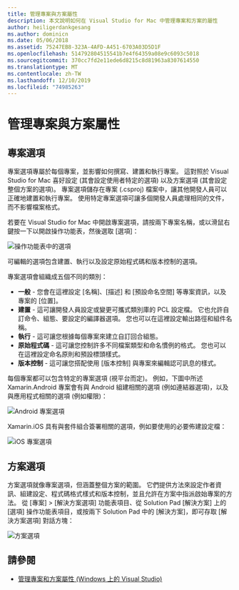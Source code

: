 ```yaml
---
title: 管理專案與方案屬性
description: 本文說明如何在 Visual Studio for Mac 中管理專案和方案的屬性
author: heiligerdankgesang
ms.author: dominicn
ms.date: 05/06/2018
ms.assetid: 75247EB8-323A-4AFD-A451-6703A03D5D1F
ms.openlocfilehash: 514792804515541b7e4f64359a08e9c6093c5018
ms.sourcegitcommit: 370cc7fd2e11ede6d8215c8d81963a8307614550
ms.translationtype: MT
ms.contentlocale: zh-TW
ms.lasthandoff: 12/10/2019
ms.locfileid: "74985263"
---
```

# <a name="managing-project-and-solution-properties"></a>管理專案與方案屬性

## <a name="project-options"></a>專案選項

專案選項專屬於每個專案，並影響如何撰寫、建置和執行專案。 這對照於 Visual Studio for Mac 喜好設定 (其會設定使用者特定的選項) 以及方案選項 (其會設定整個方案的選項)。 專案選項儲存在專案 (.csproj) 檔案中，讓其他開發人員可以正確地建置和執行專案。 使用特定專案選項可讓多個開發人員處理相同的文件，而不影響檔案格式。

若要在 Visual Studio for Mac 中開啟專案選項，請按兩下專案名稱，或以滑鼠右鍵按一下以開啟操作功能表，然後選取 [選項]：

![操作功能表中的選項](media/projects-and-solutions-image2.png)

可編輯的選項包含建置、執行以及設定原始程式碼和版本控制的選項。

專案選項會組織成五個不同的類別：

* **一般** - 您會在這裡設定 [名稱]、[描述] 和 [預設命名空間] 等專案資訊，以及專案的 [位置]。
* **建置** - 這可讓開發人員設定或變更可攜式類別庫的 PCL 設定檔。 它也允許自訂命令、組態、要設定的編譯器選項。 您也可以在這裡設定輸出路徑和組件名稱。
* **執行** - 這可讓您根據每個專案來建立自訂回合組態。
* **原始程式碼** - 這可讓您控制許多不同檔案類型和命名慣例的格式。 您也可以在這裡設定命名原則和預設標頭樣式。
* **版本控制** - 這可讓您搭配使用 [版本控制] 與專案來編輯認可訊息的樣式。

每個專案都可以包含特定的專案選項 (視平台而定)。 例如，下圖中所述 Xamarin.Android 專案會有與 Android 組建相關的選項 (例如連結器選項)，以及與應用程式相關的選項 (例如權限)：

![Android 專案選項](media/projects-and-solutions-image5.png)

Xamarin.iOS 具有與套件組合簽署相關的選項，例如要使用的必要佈建設定檔：

![iOS 專案選項](media/projects-and-solutions-image6.png)

## <a name="solution-options"></a>方案選項

方案選項就像專案選項，但涵蓋整個方案的範圍。 它們提供方法來設定作者資訊、組建設定、程式碼格式樣式和版本控制，並且允許在方案中指派啟始專案的方法。  從 [專案] > [解決方案選項] 功能表項目、從 Solution Pad [解決方案] 上的 [選項] 操作功能表項目，或按兩下 Solution Pad 中的 [解決方案]，即可存取 [解決方案選項] 對話方塊：

![方案選項](media/projects-and-solutions-image7.png)

## <a name="see-also"></a>請參閱

* [管理專案和方案屬性 (Windows 上的 Visual Studio)](/visualstudio/ide/managing-project-and-solution-properties)